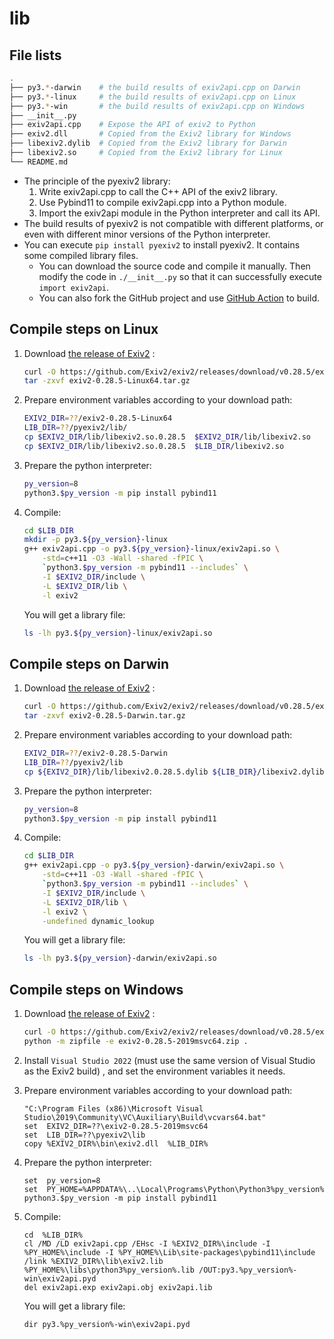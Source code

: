 # lib

## File lists

```sh
.
├── py3.*-darwin    # the build results of exiv2api.cpp on Darwin
├── py3.*-linux     # the build results of exiv2api.cpp on Linux
├── py3.*-win       # the build results of exiv2api.cpp on Windows
├── __init__.py
├── exiv2api.cpp    # Expose the API of exiv2 to Python
├── exiv2.dll       # Copied from the Exiv2 library for Windows
├── libexiv2.dylib  # Copied from the Exiv2 library for Darwin
├── libexiv2.so     # Copied from the Exiv2 library for Linux
└── README.md
```
- The principle of the pyexiv2 library:
  1. Write exiv2api.cpp to call the C++ API of the exiv2 library.
  2. Use Pybind11 to compile exiv2api.cpp into a Python module.
  3. Import the exiv2api module in the Python interpreter and call its API.
- The build results of pyexiv2 is not compatible with different platforms, or even with different minor versions of the Python interpreter.
- You can execute `pip install pyexiv2` to install pyexiv2. It contains some compiled library files.
  - You can download the source code and compile it manually. Then modify the code in `./__init__.py` so that it can successfully execute `import exiv2api`.
  - You can also fork the GitHub project and use [GitHub Action](../../.github/workflows/build.yml) to build.

## Compile steps on Linux

1. Download [the release of Exiv2](https://github.com/Exiv2/exiv2/releases/tag/v0.28.5) :
    ```sh
    curl -O https://github.com/Exiv2/exiv2/releases/download/v0.28.5/exiv2-0.28.5-Linux64.tar.gz
    tar -zxvf exiv2-0.28.5-Linux64.tar.gz
    ```

2. Prepare environment variables according to your download path:
    ```sh
    EXIV2_DIR=??/exiv2-0.28.5-Linux64
    LIB_DIR=??/pyexiv2/lib/
    cp $EXIV2_DIR/lib/libexiv2.so.0.28.5  $EXIV2_DIR/lib/libexiv2.so
    cp $EXIV2_DIR/lib/libexiv2.so.0.28.5  $LIB_DIR/libexiv2.so
    ```

3. Prepare the python interpreter:
    ```sh
    py_version=8
    python3.$py_version -m pip install pybind11
    ```

4. Compile:
    ```sh
    cd $LIB_DIR
    mkdir -p py3.${py_version}-linux
    g++ exiv2api.cpp -o py3.${py_version}-linux/exiv2api.so \
        -std=c++11 -O3 -Wall -shared -fPIC \
        `python3.$py_version -m pybind11 --includes` \
        -I $EXIV2_DIR/include \
        -L $EXIV2_DIR/lib \
        -l exiv2
    ```
    You will get a library file:
    ```sh
    ls -lh py3.${py_version}-linux/exiv2api.so
    ```

## Compile steps on Darwin

1. Download [the release of Exiv2](https://github.com/Exiv2/exiv2/releases/tag/v0.28.5) :
    ```sh
    curl -O https://github.com/Exiv2/exiv2/releases/download/v0.28.5/exiv2-0.28.5-Darwin.tar.gz
    tar -zxvf exiv2-0.28.5-Darwin.tar.gz
    ```

2. Prepare environment variables according to your download path:
    ```sh
    EXIV2_DIR=??/exiv2-0.28.5-Darwin
    LIB_DIR=??/pyexiv2/lib
    cp ${EXIV2_DIR}/lib/libexiv2.0.28.5.dylib ${LIB_DIR}/libexiv2.dylib
    ```

3. Prepare the python interpreter:
    ```sh
    py_version=8
    python3.$py_version -m pip install pybind11
    ```

4. Compile:
    ```sh
    cd $LIB_DIR
    g++ exiv2api.cpp -o py3.${py_version}-darwin/exiv2api.so \
        -std=c++11 -O3 -Wall -shared -fPIC \
        `python3.$py_version -m pybind11 --includes` \
        -I $EXIV2_DIR/include \
        -L $EXIV2_DIR/lib \
        -l exiv2 \
        -undefined dynamic_lookup
    ```
    You will get a library file:
    ```sh
    ls -lh py3.${py_version}-darwin/exiv2api.so
    ```

## Compile steps on Windows

1. Download [the release of Exiv2](https://github.com/Exiv2/exiv2/releases/tag/v0.28.5) :
    ```sh
    curl -O https://github.com/Exiv2/exiv2/releases/download/v0.28.5/exiv2-0.28.5-2019msvc64.zip
    python -m zipfile -e exiv2-0.28.5-2019msvc64.zip .
    ```

2. Install `Visual Studio 2022` (must use the same version of Visual Studio as the Exiv2 build) , and set the environment variables it needs.

3. Prepare environment variables according to your download path:
    ```batch
    "C:\Program Files (x86)\Microsoft Visual Studio\2019\Community\VC\Auxiliary\Build\vcvars64.bat"
    set  EXIV2_DIR=??\exiv2-0.28.5-2019msvc64
    set  LIB_DIR=??\pyexiv2\lib
    copy %EXIV2_DIR%\bin\exiv2.dll  %LIB_DIR%
    ```

4. Prepare the python interpreter:
    ```batch
    set  py_version=8
    set  PY_HOME=%APPDATA%\..\Local\Programs\Python\Python3%py_version%
    python3.$py_version -m pip install pybind11
    ```

5. Compile:
    ```batch
    cd  %LIB_DIR%
    cl /MD /LD exiv2api.cpp /EHsc -I %EXIV2_DIR%\include -I %PY_HOME%\include -I %PY_HOME%\Lib\site-packages\pybind11\include /link %EXIV2_DIR%\lib\exiv2.lib %PY_HOME%\libs\python3%py_version%.lib /OUT:py3.%py_version%-win\exiv2api.pyd
    del exiv2api.exp exiv2api.obj exiv2api.lib
    ```
    You will get a library file:
    ```batch
    dir py3.%py_version%-win\exiv2api.pyd
    ```
